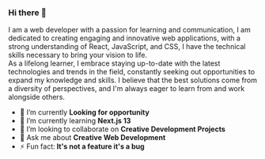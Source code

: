 ### Hi there 👋
I am a web developer with a passion for learning and communication, I am dedicated to creating engaging and innovative web applications, with a strong understanding of React, JavaScript, and CSS, I 
have the technical skills necessary to bring your vision to life.<br>As a lifelong learner, I embrace staying up-to-date with the latest technologies and trends in the field, constantly seeking out 
opportunities to expand my knowledge and skills. I believe that the best solutions come from a diversity of perspectives, and I'm always eager to learn from and work alongside others.

- 🔭 I’m currently <b>Looking for opportunity</b>
- 🌱 I’m currently learning <b>Next.js 13</b>
- 👯 I’m looking to collaborate on <b>Creative Development Projects</b>
- 💬 Ask me about <b>Creative Web Development</b>
- ⚡ Fun fact:<b> It's not a feature it's a bug</b>
